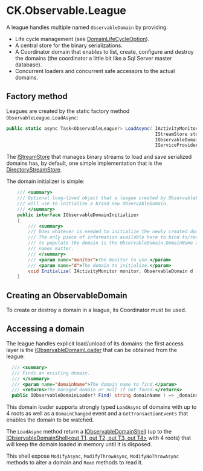 # CK.Observable.League

A league handles multiple named `ObservableDomain` by providing:

- Life cycle management (see [DomainLifeCycleOption](Coordinator/DomainLifeCycleOption.cs)).
- A central store for the binary serializations.
- A Coordinator domain that enables to list, create, configure and destroy the domains (the coordinator a little bit like a Sql Server master database).
- Concurrent loaders and concurrent safe accessors to the actual domains.

## Factory method

Leagues are created by the static factory method `ObservableLeague.LoadAsync`:

```csharp
public static async Task<ObservableLeague?> LoadAsync( IActivityMonitor monitor,
                                                       IStreamStore store,
                                                       IObservableDomainInitializer? initializer = null,
                                                       IServiceProvider? serviceProvider = null )
```

The [IStreamStore](StreamStore/IStreamStore.cs) that manages binary streams to load and save serialized domains
has, by default, one simple implementation that is the [DirectoryStreamStore](StreamStore/DirectoryStreamStore.cs).

The domain initializer is simple:

```csharp
    /// <summary>
    /// Optional long-lived object that a league created by ObservableLeague.LoadAsync
    /// will use to initialize a brand new ObservableDomain.
    /// </summary>
    public interface IObservableDomainInitializer
    {
        /// <summary>
        /// Does whatever is needed to initialize the newly created domain.
        /// The only piece of information available here to bind to/recover/lookup data required
        /// to populate the domain is the ObservableDomain.DomainName and this is intended:
        /// names matter.
        /// </summary>
        /// <param name="monitor">The monitor to use.</param>
        /// <param name="d">The domain to initialize.</param>
        void Initialize( IActivityMonitor monitor, ObservableDomain d );
    }
```

## Creating an ObservableDomain

To create or destroy a domain in a league, its Coordinator must be used.


## Accessing a domain

The league handles explicit load/unload of its domains: the first access
layer is the [IObservableDomainLoader](IObservableDomainLoader.cs) that can be obtained from the league:

```csharp
  /// <summary>
  /// Finds an existing domain.
  /// </summary>
  /// <param name="domainName">The domain name to find.</param>
  /// <returns>The managed domain or null if not found.</returns>
  public IObservableDomainLoader? Find( string domainName ) => _domains.TryGetValue( domainName, out Shell shell ) ? shell : null;
```

This domain loader supports strongly typed `LoadAsync` of domains with up to 4 roots as well as a `DomainChanged` event
and a `GetTransactionEvents` that enables the domain to be watched.

The `LoadAsync` method return a [IObservableDomainShell](IObservableDomainShell.cs) (up to
the [IObservableDomainShell&lt;out T1, out T2, out T3, out T4&gt;](IObservableDomainShellTTTT.cs) with 4 roots)
that will keep the domain loaded in memory until it is disposed.

This shell expose `ModifyAsync`, `ModifyThrowAsync`, `ModifyNoThrowAsync` methods to alter a domain
and `Read` methods to read it.


